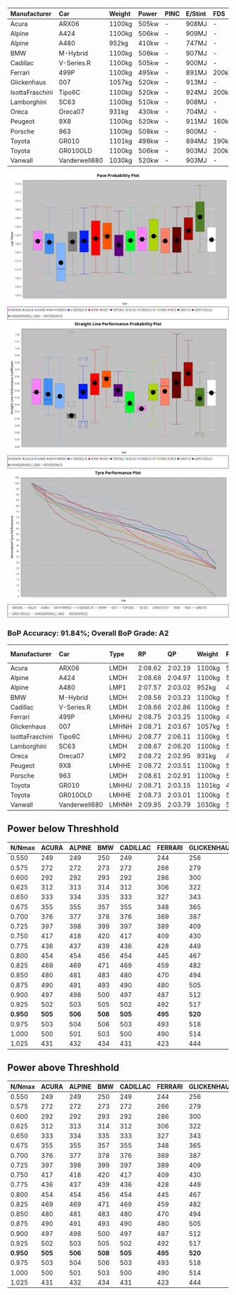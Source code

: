 |Manufacturer|Car|Weight|Power|PINC|E/Stint|FDS|
|:-|:-|:-|:-|:-|:-|:-|
|Acura|ARX06|1100kg|505kw|-|908MJ|-|
|Alpine|A424|1100kg|506kw|-|909MJ|-|
|Alpine|A480|952kg|410kw|-|747MJ|-|
|BMW|M-Hybrid|1100kg|508kw|-|907MJ|-|
|Cadillac|V-Series.R|1100kg|505kw|-|900MJ|-|
|Ferrari|499P|1100kg|495kw|-|891MJ|200kph|
|Glickenhaus|007|1057kg|520kw|-|913MJ|-|
|IsottaFraschini|Tipo6C|1100kg|520kw|-|924MJ|200kph|
|Lamborghini|SC63|1100kg|510kw|-|908MJ|-|
|Oreca|Oreca07|931kg|430kw|-|704MJ|-|
|Peugeot|9X8|1100kg|520kw|-|911MJ|160kph|
|Porsche|963|1100kg|508kw|-|900MJ|-|
|Toyota|GR010|1101kg|498kw|-|894MJ|190kph|
|Toyota|GR010OLD|1100kg|506kw|-|903MJ|200kph|
|Vanwall|Vanderwell680|1030kg|520kw|-|903MJ|-|

![PACECHART](./IMG/AUTO.png)
![STRAIGHTLINEPERFORMANCECHART](./IMG/AUTO_sp.png)
![TYREPERFORMANCECHART](./IMG/AUTO_tw.png)

### BoP Accuracy: 91.84%; Overall BoP Grade: A2
|Manufacturer|Car|Type|RP|QP|Weight|Power¹|Threshhold|PINC|Power²|E/Stint|AVG Vmax|FDS|RDLC|L/Stint|BOP-Grade|ModelAccuracy|ModelPoints|Match%|
|:-|:-|:-|:-|:-|:-|:-|:-|:-|:-|:-|:-|:-|:-|:-|:-|:-|:-|:-|
|Acura|ARX06|LMDH|2:08.62|2:02.19|1100kg|505kw|0.0kph|-|505kw|908MJ|298.59kph|-|0.97|25|+B2|100.00%|995|81.18%|
|Alpine|A424|LMDH|2:08.68|2:04.97|1100kg|506kw|0.0kph|-|506kw|909MJ|298.20kph|-|0.97|25|~A1|80.53%|517|99.87%|
|Alpine|A480|LMP1|2:07.57|2:03.02|952kg|410kw|0.0kph|-|410kw|747MJ|296.51kph|-|0.97|23|-C2|59.62%|840|73.06%|
|BMW|M-Hybrid|LMDH|2:08.58|2:03.23|1100kg|508kw|0.0kph|-|508kw|907MJ|294.54kph|-|0.97|25|~A1|98.60%|1690|97.18%|
|Cadillac|V-Series.R|LMDH|2:08.66|2:02.86|1100kg|505kw|0.0kph|-|505kw|900MJ|298.08kph|-|0.97|25|~A1|88.58%|2033|100.00%|
|Ferrari|499P|LMHHU|2:08.75|2:03.25|1100kg|495kw|0.0kph|-|495kw|891MJ|299.89kph|200kph|0.99|25|~A1|84.67%|2303|100.00%|
|Glickenhaus|007|LMHNH|2:08.71|2:03.67|1057kg|520kw|0.0kph|-|520kw|913MJ|304.24kph|-|0.94|25|~A1|96.64%|1639|100.00%|
|IsottaFraschini|Tipo6C|LMHHU|2:08.77|2:06.11|1100kg|520kw|0.0kph|-|520kw|924MJ|300.15kph|200kph|1.01|25|+B1|66.67%|96|89.61%|
|Lamborghini|SC63|LMDH|2:08.67|2:06.20|1100kg|510kw|0.0kph|-|510kw|908MJ|296.45kph|-|0.99|25|+B1|96.77%|419|89.49%|
|Oreca|Oreca07|LMP2|2:08.72|2:02.95|931kg|430kw|0.0kph|-|430kw|704MJ|297.41kph|-|0.96|23|+B2|100.00%|2206|83.64%|
|Peugeot|9X8|LMHHE|2:08.72|2:03.51|1100kg|520kw|0.0kph|-|520kw|911MJ|298.86kph|160kph|0.97|25|~A1|87.16%|2572|100.00%|
|Porsche|963|LMDH|2:08.61|2:02.91|1100kg|508kw|0.0kph|-|508kw|900MJ|298.98kph|-|0.97|25|~A1|93.05%|5740|100.00%|
|Toyota|GR010|LMHHU|2:08.71|2:03.15|1101kg|498kw|0.0kph|-|498kw|894MJ|300.14kph|190kph|0.99|25|~A1|90.17%|3255|100.00%|
|Toyota|GR010OLD|LMHHE|2:08.73|2:03.01|1100kg|506kw|0.0kph|-|506kw|903MJ|302.85kph|200kph|0.99|25|~A1|85.24%|1322|100.00%|
|Vanwall|Vanderwell680|LMHNH|2:09.95|2:03.79|1030kg|520kw|0.0kph|-|520kw|903MJ|299.94kph|-|1.01|25|+D2|91.33%|611|63.59%|

## Power below Threshhold
|N/Nmax|ACURA|ALPINE|BMW|CADILLAC|FERRARI|GLICKENHAUS|ISOTTAFRASCHINI|LAMBORGHINI|ORECA|PEUGEOT|PORSCHE|TOYOTA|TOYOTA|VANWALL|​|RPM|A480|
|:-|:-|:-|:-|:-|:-|:-|:-|:-|:-|:-|:-|:-|:-|:-|:-|:-|:-|
|0.550|249|249|250|249|244|256|256|251|212|256|250|245|249|256|​|--|-|
|0.575|272|272|273|272|266|279|279|274|230|279|273|268|272|279|​|--|-|
|0.600|292|292|293|292|286|300|300|295|248|300|293|288|292|300|​|--|-|
|0.625|312|313|314|312|306|322|322|316|266|322|314|308|313|322|​|--|-|
|0.650|333|334|335|333|327|343|343|337|284|343|335|329|334|343|​|--|-|
|0.675|355|355|357|355|348|365|365|358|302|365|357|350|355|365|​|--|-|
|0.700|376|377|378|376|369|387|387|380|320|387|378|371|377|387|​|--|-|
|0.725|397|398|399|397|389|409|409|401|338|409|399|392|398|409|​|--|-|
|0.750|417|418|420|417|409|430|430|422|355|430|420|411|418|430|​|--|-|
|0.775|436|437|439|436|428|449|449|441|371|449|439|430|437|449|​|5000|241|
|0.800|454|454|456|454|445|467|467|458|386|467|456|447|454|467|​|5500|284|
|0.825|469|469|471|469|459|482|482|473|399|482|471|462|469|482|​|6000|318|
|0.850|480|481|483|480|470|494|494|485|409|494|483|473|481|494|​|6500|359|
|0.875|490|491|493|490|480|505|505|495|417|505|493|483|491|505|​|7000|401|
|0.900|497|498|500|497|487|512|512|502|423|512|500|490|498|512|​|7500|411|
|0.925|502|503|505|502|492|517|517|507|427|517|505|495|503|517|​|8000|407|
|**0.950**|**505**|**506**|**508**|**505**|**495**|**520**|**520**|**510**|**430**|**520**|**508**|**498**|**506**|**520**|**​**|**8500**|**410**|
|0.975|503|504|506|503|493|518|518|508|429|518|506|496|504|518|​|9000|205|
|1.000|500|501|503|500|490|514|514|505|425|514|503|493|501|514|​|--|-|
|1.025|431|432|434|431|423|444|444|436|367|444|434|425|432|444|​|--|-|

## Power above Threshhold
|N/Nmax|ACURA|ALPINE|BMW|CADILLAC|FERRARI|GLICKENHAUS|ISOTTAFRASCHINI|LAMBORGHINI|ORECA|PEUGEOT|PORSCHE|TOYOTA|TOYOTA|VANWALL|​|RPM|A480|
|:-|:-|:-|:-|:-|:-|:-|:-|:-|:-|:-|:-|:-|:-|:-|:-|:-|:-|
|0.550|249|249|250|249|244|256|256|251|212|256|250|245|249|256|​|--|-|
|0.575|272|272|273|272|266|279|279|274|230|279|273|268|272|279|​|--|-|
|0.600|292|292|293|292|286|300|300|295|248|300|293|288|292|300|​|--|-|
|0.625|312|313|314|312|306|322|322|316|266|322|314|308|313|322|​|--|-|
|0.650|333|334|335|333|327|343|343|337|284|343|335|329|334|343|​|--|-|
|0.675|355|355|357|355|348|365|365|358|302|365|357|350|355|365|​|--|-|
|0.700|376|377|378|376|369|387|387|380|320|387|378|371|377|387|​|--|-|
|0.725|397|398|399|397|389|409|409|401|338|409|399|392|398|409|​|--|-|
|0.750|417|418|420|417|409|430|430|422|355|430|420|411|418|430|​|--|-|
|0.775|436|437|439|436|428|449|449|441|371|449|439|430|437|449|​|5000|241|
|0.800|454|454|456|454|445|467|467|458|386|467|456|447|454|467|​|5500|284|
|0.825|469|469|471|469|459|482|482|473|399|482|471|462|469|482|​|6000|318|
|0.850|480|481|483|480|470|494|494|485|409|494|483|473|481|494|​|6500|359|
|0.875|490|491|493|490|480|505|505|495|417|505|493|483|491|505|​|7000|401|
|0.900|497|498|500|497|487|512|512|502|423|512|500|490|498|512|​|7500|411|
|0.925|502|503|505|502|492|517|517|507|427|517|505|495|503|517|​|8000|407|
|**0.950**|**505**|**506**|**508**|**505**|**495**|**520**|**520**|**510**|**430**|**520**|**508**|**498**|**506**|**520**|**​**|**8500**|**410**|
|0.975|503|504|506|503|493|518|518|508|429|518|506|496|504|518|​|9000|205|
|1.000|500|501|503|500|490|514|514|505|425|514|503|493|501|514|​|--|-|
|1.025|431|432|434|431|423|444|444|436|367|444|434|425|432|444|​|--|-|
